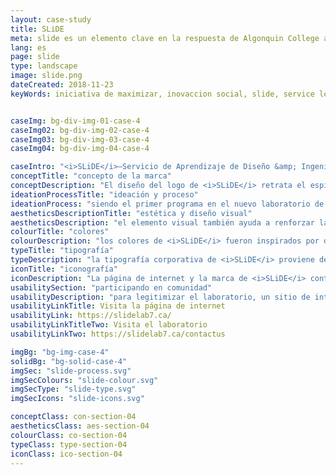 ```yaml
---
layout: case-study
title: SLiDE
meta: slide es un elemento clave en la respuesta de Algonquin College a un reporte de 2017 que recomenda una iniciativa de maximizar la capacidad de instituciones de estudios superiores
lang: es
page: slide
type: landscape
image: slide.png
dateCreated: 2018-11-23
keyWords: iniciativa de maximizar, inovaccion social, slide, service learning, trabajo aplicado, design, ingeneria, tecnologia, media y diseno, servicio comunitario, ottawa, Canada, algonquin college, alves, diseno


caseImg: bg-div-img-01-case-4
caseImg02: bg-div-img-02-case-4
caseImg03: bg-div-img-03-case-4
caseImg04: bg-div-img-04-case-4

caseIntro: "<i>SLiDE</i>–Servicio de Aprendizaje de Diseño &amp; Ingeniería. <i>SLiDE</i> es un elemento clave en la respuesta de <i>Algonquin College</i> a un reporte de 2017 que recomenda una iniciativa de maximizar la capacidad de instituciones de estudios superiores a crear bases sociales para comunidades canadienses. <i>SLiDE</i> tiene la intención de captar los talentos de estudiantes de Algonquin College de las facultades de Comunicación, Diseño y Teconologías Avanzadas para prover soporte a organizaciones basadas en comunidad en el área de technología digital"
conceptTitle: "concepto de la marca"
conceptDescription: "El diseño del logo de <i>SLiDE</i> retrata el espíritu de comunidad que los clientes aprecian de una agencia social competente. una agencia que refleja comunidad, parcería y pasos hacia cambio y el futuro"
ideationProcessTitle: "ideación y proceso"
ideationProcess: "siendo el primer programa en el nuevo laboratorio de inovación social en Algonquin College, la marca de <i>SLiDE</i> fue diseñado para representar el flujo y la transición de desarrollo dentro de la comunidad con colores y la estructura visual de los logotipos exploran movimiento y transición a través de la mezcla de colores"
aestheticsDescriptionTitle: "estética y diseño visual"
aestheticsDescription: "el elemento visual también ayuda a renforzar la transición hacia adelante que representa la inovación y la dirección a la que mueve la organización. Este movimiento y sentimiento dentro del logotipo implica que <i>SLiDE</i> ayudará a impulsar sus clientes hacia sus destinos deseados con soluciones precisas de resolución de problemas"
colourTitle: "colores"
colourDescription: "los colores de <i>SLiDE</i> fueron inspirados por dos elementos clave: la comunidad y los estudiantes que conforman a <i>SLiDE</i>. el color rojo fue inspirado por el sillón rojo de Stanford que representa el laboratorio de inovación social y todos los alumnos involucrados en este movimiento social. el amarrillo representa la comunidad de ottawa. el gradiente entre ambos colores representa el movimiento y el cambio que ocurre por la colaboración y el esfuerzo tanto del laboratorio de <i>SLiDE</i> y los estudiantes"
typeTitle: "tipografía"
typeDescription: "la tipografía corporativa de <i>SLiDE</i> proviene de un tipo de letra de google llamada sans. este tipo de letra simboliza fuerza y el peso de letra ayuda a establecer presencia y profesionalismo que se espera de una empresa social"
iconTitle: "iconografía"
iconDescription: "La página de internet y la marca de <i>SLiDE</i> contiene iconografía personalizada simple. el uso de tonos y contornos grises representa el estado actual de la comunidad y los colores de accento representan los sectores para los cuales los alumnos y el laboratorio de inovación social dan soluciones"
usabilitySection: "participando en comunidad"
usabilityDescription: "para legitimizar el laboratorio, un sitio de internet fue creado para ayudar a dar cara al nombre de <i>SLiDE</i> y crear un canal para los miembros de la comunidad y empresas para visitar y aprender más sobre el servicio de aprendizaje"
usabilityLinkTitle: Visita la página de internet
usabilityLink: https://slidelab7.ca/
usabilityLinkTitleTwo: Visita el laboratorio
usabilityLinkTwo: https://slidelab7.ca/contactus

imgBg: "bg-img-case-4"
solidBg: "bg-solid-case-4"
imgSec: "slide-process.svg"
imgSecColours: "slide-colour.svg"
imgSecType: "slide-type.svg"
imgSecIcons: "slide-icons.svg"

conceptClass: con-section-04
aestheticsClass: aes-section-04
colourClass: co-section-04
typeClass: type-section-04
iconClass: ico-section-04
---
```

